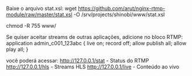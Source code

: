 
Baixe o arquivo stat.xsl:
wget https://github.com/arut/nginx-rtmp-module/raw/master/stat.xsl -O /srv/projects/shinobi/www/stat.xsl

chmod -R 755 www/


Se quiser aceitar streams de outras aplicações, adicione no bloco RTMP:
application admin_c001_123abc {
    live on;
    record off;
    allow publish all;
    allow play all;
}


você poderá acessar:
http://127.0.0.1/stat - Status do RTMP
http://127.0.0.1/hls - Streams HLS
http://127.0.0.1/live - Conteúdo ao vivo